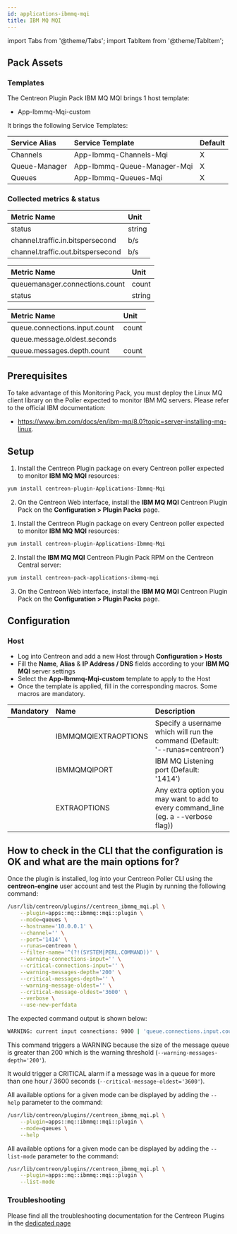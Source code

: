 ```yaml
---
id: applications-ibmmq-mqi
title: IBM MQ MQI
---
```

import Tabs from '@theme/Tabs';
import TabItem from '@theme/TabItem';


## Pack Assets

### Templates

The Centreon Plugin Pack IBM MQ MQI brings 1 host template:
* App-Ibmmq-Mqi-custom

It brings the following Service Templates:

| Service Alias | Service Template            | Default |
|:--------------|:----------------------------|:--------|
| Channels      | App-Ibmmq-Channels-Mqi      | X       |
| Queue-Manager | App-Ibmmq-Queue-Manager-Mqi | X       |
| Queues        | App-Ibmmq-Queues-Mqi        | X       |

### Collected metrics & status

<Tabs groupId="sync">
<TabItem value="Channels" label="Channels">

| Metric Name                       | Unit   |
|:----------------------------------|:-------|
| status                            | string |
| channel.traffic.in.bitspersecond  | b/s    |
| channel.traffic.out.bitspersecond | b/s    |

</TabItem>
<TabItem value="Queue-Manager" label="Queue-Manager">

| Metric Name                    | Unit   |
|:-------------------------------|:-------|
| queuemanager.connections.count | count  |
| status                         | string |

</TabItem>
<TabItem value="Queues" label="Queues">

| Metric Name                   | Unit  |
|:------------------------------|:------|
| queue.connections.input.count | count |
| queue.message.oldest.seconds  |       |
| queue.messages.depth.count    | count |

</TabItem>
</Tabs>

## Prerequisites

To take advantage of this Monitoring Pack, you must deploy the Linux MQ client 
library on the Poller expected to monitor IBM MQ servers. Please refer to the 
official IBM documentation:
* https://www.ibm.com/docs/en/ibm-mq/8.0?topic=server-installing-mq-linux. 

## Setup

<Tabs groupId="sync">
<TabItem value="Online License" label="Online License">

1. Install the Centreon Plugin package on every Centreon poller expected to monitor **IBM MQ MQI** resources:

```bash
yum install centreon-plugin-Applications-Ibmmq-Mqi
```

2. On the Centreon Web interface, install the **IBM MQ MQI** Centreon Plugin Pack on the **Configuration > Plugin Packs** page.

</TabItem>
<TabItem value="Offline License" label="Offline License">

1. Install the Centreon Plugin package on every Centreon poller expected to monitor **IBM MQ MQI** resources:

```bash
yum install centreon-plugin-Applications-Ibmmq-Mqi
```

2. Install the **IBM MQ MQI** Centreon Plugin Pack RPM on the Centreon Central server:

```bash
yum install centreon-pack-applications-ibmmq-mqi
```

3. On the Centreon Web interface, install the **IBM MQ MQI** Centreon Plugin Pack on the **Configuration > Plugin Packs** page.

</TabItem>
</Tabs>

## Configuration

### Host

* Log into Centreon and add a new Host through **Configuration > Hosts**
* Fill the **Name**, **Alias** & **IP Address / DNS** fields according to your **IBM MQ MQI** server settings
* Select the **App-Ibmmq-Mqi-custom** template to apply to the Host
* Once the template is applied, fill in the corresponding macros. Some macros are mandatory.

| Mandatory | Name                 | Description                                                                         |
|:----------|:---------------------|:------------------------------------------------------------------------------------|
|           | IBMMQMQIEXTRAOPTIONS | Specify a username which will run the command (Default: '--runas=centreon')         |
|           | IBMMQMQIPORT         | IBM MQ Listening port (Default: '1414')                                             |
|           | EXTRAOPTIONS         | Any extra option you may want to add to every command\_line (eg. a --verbose flag)) |

## How to check in the CLI that the configuration is OK and what are the main options for? 

Once the plugin is installed, log into your Centreon Poller CLI using the 
**centreon-engine** user account and test the Plugin by running the following 
command:

```bash
/usr/lib/centreon/plugins//centreon_ibmmq_mqi.pl \
    --plugin=apps::mq::ibmmq::mqi::plugin \
    --mode=queues \
    --hostname='10.0.0.1' \
    --channel='' \
    --port='1414' \
    --runas=centreon \
    --filter-name='^(?!(SYSTEM|PERL.COMMAND))' \
    --warning-connections-input='' \
    --critical-connections-input='' \
    --warning-messages-depth='200' \
    --critical-messages-depth='' \
    --warning-message-oldest='' \
    --critical-message-oldest='3600' \
    --verbose \
    --use-new-perfdata 
```

The expected command output is shown below:

```bash
WARNING: current input connections: 9000 | 'queue.connections.input.count'=9000;;;0; 'queue.messages.depth.count'=20;200;;0; 'queue.message.oldest.seconds'=150;;3600;; 
```

This command triggers a WARNING because the size of the message queue is greater than 200 which is the warning threshold (`--warning-messages-depth='200'`).

It would trigger a CRITICAL alarm if a message was in a queue for more than one hour / 3600 seconds (`--critical-message-oldest='3600'`).

All available options for a given mode can be displayed by adding the 
`--help` parameter to the command:

```bash
/usr/lib/centreon/plugins//centreon_ibmmq_mqi.pl \
    --plugin=apps::mq::ibmmq::mqi::plugin \
    --mode=queues \
    --help
```

All available options for a given mode can be displayed by adding the 
`--list-mode` parameter to the command:

```bash
/usr/lib/centreon/plugins//centreon_ibmmq_mqi.pl \
    --plugin=apps::mq::ibmmq::mqi::plugin \
    --list-mode
```

### Troubleshooting

Please find all the troubleshooting documentation for the Centreon Plugins
in the [dedicated page](../getting-started/how-to-guides/troubleshooting-plugins.md)